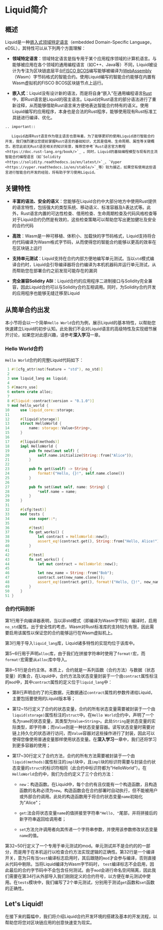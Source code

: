 # Liquid简介

## 概述

Liquid是一种[嵌入式领域特定语言](http://wiki.haskell.org/Embedded_domain_specific_language)（embedded Domain-Specific Language，eDSL），其特性可以从下列两个方面理解：

- **领域特定语言**：领域特定语言是指专用于某个应用程序领域的计算机语言。与能够被应用在各个领域的通用编程语言（如C++、Java等）不同，Liquid被设计为专注为区块链底层平台[FISCO BCOS](https://github.com/FISCO-BCOS/FISCO-BCOS)编写能够被编译为[WebAssembly](https://webassembly.org/)（Wasm）字节码格式的智能合约。使用Liquid编写的智能合约能够在内置有Wasm虚拟机的FISCO BCOS区块链节点上运行。

- **嵌入式**：Liquid没有设计新的语法，而是将自身“嵌入”在通用编程语言[Rust](https://www.rust-lang.org/)中，即Rust语言是Liquid的宿主语言。Liquid对Rust语言的部分语法进行了重新诠释，从而能够借助Rust语言来方便地表达智能合约特有的语义。使用Liquid编写的应用程序，本身也是合法的Rust程序，能够使用现有Rust标准工具链进行编译、优化。

```eval_rst
.. important::

   Liquid选择Rust语言作为宿主语言也意味着，为了能够更好的使用Liquid进行智能合约开发，我们强烈建议您提前掌握Rust语言的基础知识，尤其是借用、生命周期、属性等关键概念。若您此前无Rust语言相关的知识背景，推荐您参考`Rust语言官方教程 <https://doc.rust-lang.org/book/>`_ 。同时，Liquid的基础编程模型与现有的主流智能合约编程语言（如`Solidity <https://solidity.readthedocs.io/en/latest/>`_、`Vyper  <https://vyper.readthedocs.io/en/stable/>`_等）较为接近，如果您有使用这些语言进行智能合约开发的经验，将有助于学习使用Liquid。
```

## 关键特性

- **丰富的语法、安全的语义**：您能够在Liquid合约中大部分地方中使用Rust提供的语言特性，包括强大的类型系统、移动语义、标准容器及λ表达式等。此外，Rust语言内置的可达性检查、借用检查、生命周期检查及代码风格检查等对于Liquid合约仍然是有效的，这些检查策略可以帮助您写出更加健壮及安全的合约代码

- **高效**：Wasm是一种可移植、体积小、加载快的字节码格式，Liquid支持将合约代码编译为Wasm格式字节码，从而使得您的智能合约能够以更高的效率在在区块链上运行

- **支持单元测试**：Liquid支持在合约内部方便地编写单元测试。当以`std`模式编译合约时，Liquid会引导编译器将合约编译为本机机器码并运行单元测试，从而帮助您在部署合约之前发现可能存在的漏洞

- **完全兼容Solidity ABI**：Liquid合约的应用程序二进制接口与Solidity完全兼容，因此Liquid合约可以与Solidity合约互相调用。同时，为Solidity合约开发的应用程序也能够无缝迁移至Liquid

## 从简单合约出发

本小节将会以一个简单`Hello World`合约为例，展示Liquid的基本特性，以帮助您快速建立Liquid的初步认知。此处我们不会对Liquid语言的高级特性及实现细节展开讨论，如果您对此感兴趣，请参考**深入学习**一章。

### Hello World合约

`Hello World`合约的完整Liquid代码如下：

```rust
 1 #![cfg_attr(not(feature = "std"), no_std)]
 2
 3 use liquid_lang as liquid;
 4
 5 #[macro_use]
 6 extern crate alloc;
 7
 8 #[liquid::contract(version = "0.1.0")]
 9 mod hello_world {
10     use liquid_core::storage;
11
12     #[liquid(storage)]
13     struct HelloWorld {
14         name: storage::Value<String>,
15     }
16
17     #[liquid(methods)]
18     impl HelloWorld {
19         pub fn new(&mut self) {
20             self.name.initialize(String::from("Alice"));
21         }
22
23         pub fn get(&self) -> String {
24             format!("Hello, {}!", self.name.clone())
25         }
26
27         pub fn set(&mut self, name: String) {
28             *self.name = name;
29         }
30     }
31
32     #[cfg(test)]
33     mod tests {
34         use super::*;
35
36         #[test]
37         fn get_works() {
38             let contract = HelloWorld::new();
39             assert_eq!(contract.get(), String::from("Hello, Alice!"));
40         }
41
42         #[test]
43         fn set_works() {
44             let mut contract = HelloWorld::new();
45
46             let new_name = String::from("Bob");
47             contract.set(new_name.clone());
48             assert_eq!(contract.get(), format!("Hello, {}!", new_name));
49         }
50     }
51 }
```

### 合约代码剖析

第1行用于向编译器表明，当以非std模式（即编译为Wasm字节码）编译时，启用`no_std`属性。出于安全性的考虑，Wasm对Rust标准库的支持较为有限，因此需要启用该属性以保证您的合约能够运行在Wasm虚拟机上。

第3行用于导入`liquid_lang`库，Liquid诸多特性的实现均位于该库中。

第5~6行用于声明`alloc`库，由于我们在拼接字符串时使用了`format!`宏，而`format!`宏需要从`alloc`库中导入。

第8~51行是合约主体。本质上，合约就是一系列函数（合约方法）与数据（状态变量）的集合，在Liquid中，合约方法及状态变量封装于一个由`contract`属性标注的`mod`中，其中`contract`属性的定义位于`liquid_lang`中：

- 第8行声明合约了的元数据，元数据通过`contract`属性的参数传递给Liquid，主要包括要使用的Liquid版本等；

- 第12~15行定义了合约的状态变量，合约的所有状态变量需要被封装于一个由`liquid(storage)`属性标注的`struct`中。在`Hello World`合约中，声明了一个名为`name`的状态变量，其类型为`Value<String>`。此处`String`是状态变量的实际类型，即字符串；而`Value`则是一种状态变量容器。读写状态变量时需要对链上持久化的状态进行访问，而`Value`容器对这些操作进行了封装，因此可以使得您像使用普通变量那样使用状态变量。在**深入学习**一章中，我们还将学习到更多容器的使用；

- 第17~30行定义了合约方法，合约的所有方法需要被封装于一个由`liquid(methods)`属性标注的`impl`块中，且`impl`块的标识符需要与封装合约状态变量的`struct`的标识符相同（此合约中标识符都为"HelloWorld"）。在`HelloWorld`合约中，我们为合约定义了三个合约方法：
  - `new`：构造函数。在Liquid中，每个合约有且仅能有一个构造函数，且构造函数的名称必须为`new`。构造函数会在合约部署时自动执行，但不能被用户或外部合约调用。此处的构造函数用于将合约状态变量`name`初始化为"Alice"；

  - `get`:法会将状态变量`name`的值拼接至字符串`"Hello, "`尾部，并将拼接后的新字符串返回给调用者；
  
  - `set`方法允许调用者向其传递一个字符串参数，并使用该参数修改状态变量`name`的值。

第32~50行定义了一个专用于单元测试的mod。单元测试并不是合约的的一部分，而是用于在本机运行以检查合约方法实现逻辑的正确性。第32行是一个编译开关，意为只有当`test`编译标志启用时，其后跟随的`mod`才会参与编译，否则直接从代码中剔除。当将Liquid编译为Wasm字节码时， `test`编译标志不会启用，因此最后的合约字节码中不会包含任何测试。由于`mod`会进行命名空间隔离，因此我们需要在第34行从外部导入我们刚刚定义的合约符号，以方便在单元测试中使用。在`tests`模块中，我们编写了2个单元测试，分别用于测试`get`函数和`set`函数的正确性。

## Let's Liquid!

在接下来的篇幅中，我们将介绍Liquid合约开发环境的搭建及基本的开发流程，以帮助您将您对区块链应用的创意快速变为现实。

